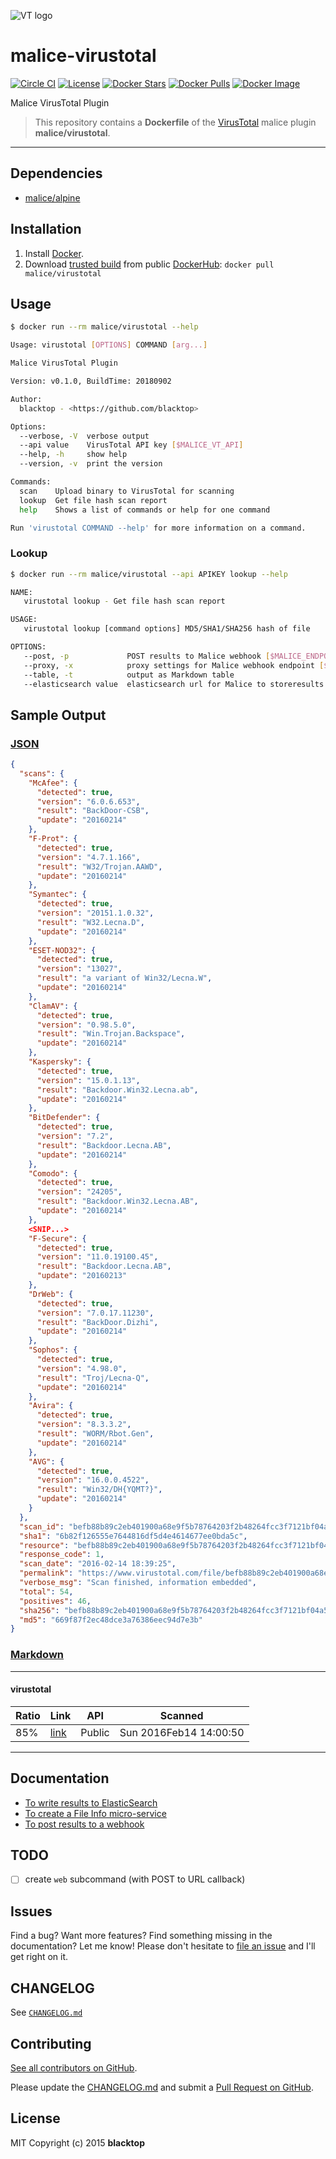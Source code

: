 ![VT logo](https://raw.githubusercontent.com/malice-plugins/virustotal/master/logo.png)

# malice-virustotal

[![Circle CI](https://circleci.com/gh/malice-plugins/virustotal.png?style=shield)](https://circleci.com/gh/malice-plugins/virustotal) [![License](http://img.shields.io/:license-mit-blue.svg)](http://doge.mit-license.org) [![Docker Stars](https://img.shields.io/docker/stars/malice/virustotal.svg)](https://hub.docker.com/r/malice/virustotal/) [![Docker Pulls](https://img.shields.io/docker/pulls/malice/virustotal.svg)](https://hub.docker.com/r/malice/virustotal/) [![Docker Image](https://img.shields.io/badge/docker%20image-36.6MB-blue.svg)](https://hub.docker.com/r/malice/virustotal/)

Malice VirusTotal Plugin

> This repository contains a **Dockerfile** of the [VirusTotal](https://virustotal.com) malice plugin **malice/virustotal**.

---

## Dependencies

- [malice/alpine](https://hub.docker.com/r/malice/alpine/)

## Installation

1. Install [Docker](https://www.docker.io/).
2. Download [trusted build](https://hub.docker.com/r/malice/virustotal/) from public [DockerHub](https://hub.docker.com): `docker pull malice/virustotal`

## Usage

```bash
$ docker run --rm malice/virustotal --help

Usage: virustotal [OPTIONS] COMMAND [arg...]

Malice VirusTotal Plugin

Version: v0.1.0, BuildTime: 20180902

Author:
  blacktop - <https://github.com/blacktop>

Options:
  --verbose, -V  verbose output
  --api value    VirusTotal API key [$MALICE_VT_API]
  --help, -h     show help
  --version, -v  print the version

Commands:
  scan    Upload binary to VirusTotal for scanning
  lookup  Get file hash scan report
  help    Shows a list of commands or help for one command

Run 'virustotal COMMAND --help' for more information on a command.
```

### Lookup

```bash
$ docker run --rm malice/virustotal --api APIKEY lookup --help

NAME:
   virustotal lookup - Get file hash scan report

USAGE:
   virustotal lookup [command options] MD5/SHA1/SHA256 hash of file

OPTIONS:
   --post, -p             POST results to Malice webhook [$MALICE_ENDPOINT]
   --proxy, -x            proxy settings for Malice webhook endpoint [$MALICE_PROXY]
   --table, -t            output as Markdown table
   --elasticsearch value  elasticsearch url for Malice to storeresults [$MALICE_ELASTICSEARCH_URL]
```

## Sample Output

### [JSON](https://github.com/malice-plugins/virustotal/blob/master/docs/results.json)

```json
{
  "scans": {
    "McAfee": {
      "detected": true,
      "version": "6.0.6.653",
      "result": "BackDoor-CSB",
      "update": "20160214"
    },
    "F-Prot": {
      "detected": true,
      "version": "4.7.1.166",
      "result": "W32/Trojan.AAWD",
      "update": "20160214"
    },
    "Symantec": {
      "detected": true,
      "version": "20151.1.0.32",
      "result": "W32.Lecna.D",
      "update": "20160214"
    },
    "ESET-NOD32": {
      "detected": true,
      "version": "13027",
      "result": "a variant of Win32/Lecna.W",
      "update": "20160214"
    },
    "ClamAV": {
      "detected": true,
      "version": "0.98.5.0",
      "result": "Win.Trojan.Backspace",
      "update": "20160214"
    },
    "Kaspersky": {
      "detected": true,
      "version": "15.0.1.13",
      "result": "Backdoor.Win32.Lecna.ab",
      "update": "20160214"
    },
    "BitDefender": {
      "detected": true,
      "version": "7.2",
      "result": "Backdoor.Lecna.AB",
      "update": "20160214"
    },
    "Comodo": {
      "detected": true,
      "version": "24205",
      "result": "Backdoor.Win32.Lecna.AB",
      "update": "20160214"
    },
    <SNIP...>
    "F-Secure": {
      "detected": true,
      "version": "11.0.19100.45",
      "result": "Backdoor.Lecna.AB",
      "update": "20160213"
    },
    "DrWeb": {
      "detected": true,
      "version": "7.0.17.11230",
      "result": "BackDoor.Dizhi",
      "update": "20160214"
    },
    "Sophos": {
      "detected": true,
      "version": "4.98.0",
      "result": "Troj/Lecna-Q",
      "update": "20160214"
    },
    "Avira": {
      "detected": true,
      "version": "8.3.3.2",
      "result": "WORM/Rbot.Gen",
      "update": "20160214"
    },
    "AVG": {
      "detected": true,
      "version": "16.0.0.4522",
      "result": "Win32/DH{YQMT?}",
      "update": "20160214"
    }
  },
  "scan_id": "befb88b89c2eb401900a68e9f5b78764203f2b48264fcc3f7121bf04a57fd408-1455475165",
  "sha1": "6b82f126555e7644816df5d4e4614677ee0bda5c",
  "resource": "befb88b89c2eb401900a68e9f5b78764203f2b48264fcc3f7121bf04a57fd408",
  "response_code": 1,
  "scan_date": "2016-02-14 18:39:25",
  "permalink": "https://www.virustotal.com/file/befb88b89c2eb401900a68e9f5b78764203f2b48264fcc3f7121bf04a57fd408/analysis/1455475165/",
  "verbose_msg": "Scan finished, information embedded",
  "total": 54,
  "positives": 46,
  "sha256": "befb88b89c2eb401900a68e9f5b78764203f2b48264fcc3f7121bf04a57fd408",
  "md5": "669f87f2ec48dce3a76386eec94d7e3b"
}
```

### [Markdown](https://github.com/malice-plugins/virustotal/blob/master/docs/SAMPLE.md)

---

#### virustotal

| Ratio | Link                          | API    | Scanned                |
| ----- | ----------------------------- | ------ | ---------------------- |
| 85%   | [link](http://bit.ly/1ThieJ6) | Public | Sun 2016Feb14 14:00:50 |

---

## Documentation

- [To write results to ElasticSearch](https://github.com/malice-plugins/virustotal/blob/master/docs/elasticsearch.md)
- [To create a File Info micro-service](https://github.com/malice-plugins/virustotal/blob/master/docs/web.md)
- [To post results to a webhook](https://github.com/malice-plugins/virustotal/blob/master/docs/callback.md)

## TODO

- [ ] create `web` subcommand (with POST to URL callback)

## Issues

Find a bug? Want more features? Find something missing in the documentation? Let me know! Please don't hesitate to [file an issue](https://github.com/malice-plugins/virustotal/issues/new) and I'll get right on it.

## CHANGELOG

See [`CHANGELOG.md`](https://github.com/malice-plugins/virustotal/blob/master/CHANGELOG.md)

## Contributing

[See all contributors on GitHub](https://github.com/malice-plugins/virustotal/graphs/contributors).

Please update the [CHANGELOG.md](https://github.com/malice-plugins/virustotal/blob/master/CHANGELOG.md) and submit a [Pull Request on GitHub](https://help.github.com/articles/using-pull-requests/).

## License

MIT Copyright (c) 2015 **blacktop**
